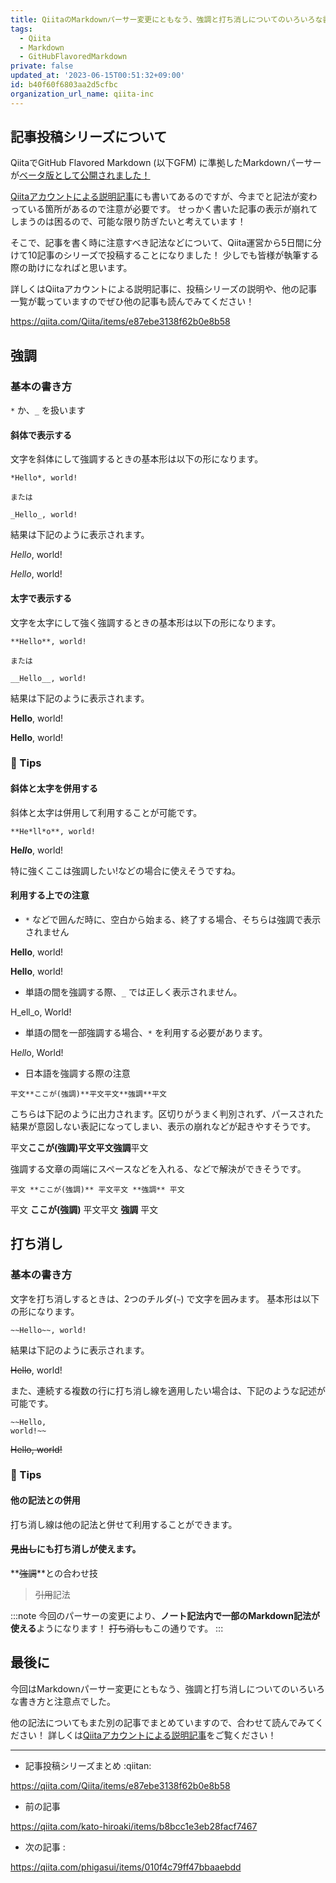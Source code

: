 ```yaml
---
title: QiitaのMarkdownパーサー変更にともなう、強調と打ち消しについてのいろいろな書き方と注意点
tags:
  - Qiita
  - Markdown
  - GitHubFlavoredMarkdown
private: false
updated_at: '2023-06-15T00:51:32+09:00'
id: b40f60f6803aa2d5cfbc
organization_url_name: qiita-inc
---
```

## 記事投稿シリーズについて

QiitaでGitHub Flavored Markdown (以下GFM) に準拠したMarkdownパーサーが[ベータ版として公開されました！](https://blog.qiita.com/replace-markdown-parser-beta/)

[Qiitaアカウントによる説明記事](https://qiita.com/Qiita/items/e87ebe3138f62b0e8b58)にも書いてあるのですが、今までと記法が変わっている箇所があるので注意が必要です。
せっかく書いた記事の表示が崩れてしまうのは困るので、可能な限り防ぎたいと考えています！

そこで、記事を書く時に注意すべき記法などについて、Qiita運営から5日間に分けて10記事のシリーズで投稿することになりました！
少しでも皆様が執筆する際の助けになればと思います。

詳しくはQiitaアカウントによる説明記事に、投稿シリーズの説明や、他の記事一覧が載っていますのでぜひ他の記事も読んでみてください！

https://qiita.com/Qiita/items/e87ebe3138f62b0e8b58

## 強調

### 基本の書き方

`*` か、`_` を扱います

#### 斜体で表示する

文字を斜体にして強調するときの基本形は以下の形になります。

```
*Hello*, world!

または

_Hello_, world!
```

結果は下記のように表示されます。

*Hello*, world!

*Hello*, world!

#### 太字で表示する

文字を太字にして強く強調するときの基本形は以下の形になります。

```
**Hello**, world!

または

__Hello__, world!
```

結果は下記のように表示されます。

**Hello**, world!

**Hello**, world!

### :pencil: Tips

#### 斜体と太字を併用する

斜体と太字は併用して利用することが可能です。

```
**He*ll*o**, world!
```

**He*ll*o**, world!

特に強くここは強調したい!などの場合に使えそうですね。

#### 利用する上での注意

- `*` などで囲んだ時に、空白から始まる、終了する場合、そちらは強調で表示されません

**Hello**, world!

**Hello**, world!

- 単語の間を強調する際、`_` では正しく表示されません。

H_ell_o, World!

- 単語の間を一部強調する場合、`*` を利用する必要があります。

H*ell*o, World!

- 日本語を強調する際の注意

```
平文**ここが(強調)**平文平文**強調**平文
```

こちらは下記のように出力されます。区切りがうまく判別されず、パースされた結果が意図しない表記になってしまい、表示の崩れなどが起きやすそうです。

平文**ここが(強調)**平文平文**強調**平文

強調する文章の両端にスペースなどを入れる、などで解決ができそうです。

```
平文 **ここが(強調)** 平文平文 **強調** 平文
```

平文 **ここが(強調)** 平文平文 **強調** 平文

## 打ち消し

### 基本の書き方

文字を打ち消しするときは、2つのチルダ(`~`) で文字を囲みます。
基本形は以下の形になります。

```
~~Hello~~, world!
```

結果は下記のように表示されます。

~~Hello~~, world!

また、連続する複数の行に打ち消し線を適用したい場合は、下記のような記述が可能です。

```
~~Hello,
world!~~
```

~~Hello,
world!~~

### :pencil: Tips

#### 他の記法との併用

打ち消し線は他の記法と併せて利用することができます。

#### ~~見出し~~にも打ち消しが使えます。

**~~強調~~**との合わせ技

> ~~引用~~記法

:::note
今回のパーサーの変更により、**ノート記法内で一部のMarkdown記法が使える**ようになります！
~~打ち消し~~もこの通りです。
:::

## 最後に

今回はMarkdownパーサー変更にともなう、強調と打ち消しについてのいろいろな書き方と注意点でした。

他の記法についてもまた別の記事でまとめていますので、合わせて読んでみてください！
詳しくは[Qiitaアカウントによる説明記事](https://qiita.com/Qiita/items/e87ebe3138f62b0e8b58)をご覧ください！

---

- 記事投稿シリーズまとめ :qiitan:

https://qiita.com/Qiita/items/e87ebe3138f62b0e8b58

- 前の記事

https://qiita.com/kato-hiroaki/items/b8bcc1e3eb28facf7467

- 次の記事 :

https://qiita.com/phigasui/items/010f4c79ff47bbaaebdd
